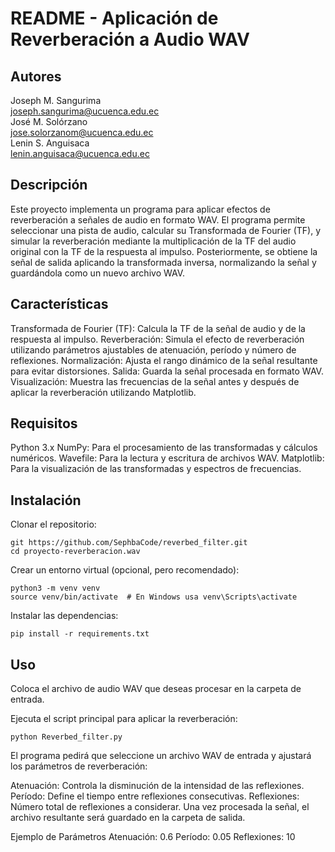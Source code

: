 
 
# README - Aplicación de Reverberación a Audio WAV
## Autores
Joseph M. Sangurima  
joseph.sangurima@ucuenca.edu.ec  
José M. Solórzano  
jose.solorzanom@ucuenca.edu.ec   
Lenin S. Anguisaca  
lenin.anguisaca@ucuenca.edu.ec  

## Descripción
Este proyecto implementa un programa para aplicar efectos de reverberación a señales de audio en formato WAV. El programa permite seleccionar una pista de audio, calcular su Transformada de Fourier (TF), y simular la reverberación mediante la multiplicación de la TF del audio original con la TF de la respuesta al impulso. Posteriormente, se obtiene la señal de salida aplicando la transformada inversa, normalizando la señal y guardándola como un nuevo archivo WAV.

## Características
Transformada de Fourier (TF): Calcula la TF de la señal de audio y de la respuesta al impulso.
Reverberación: Simula el efecto de reverberación utilizando parámetros ajustables de atenuación, período y número de reflexiones.
Normalización: Ajusta el rango dinámico de la señal resultante para evitar distorsiones.
Salida: Guarda la señal procesada en formato WAV.
Visualización: Muestra las frecuencias de la señal antes y después de aplicar la reverberación utilizando Matplotlib.
## Requisitos
Python 3.x
NumPy: Para el procesamiento de las transformadas y cálculos numéricos.
Wavefile: Para la lectura y escritura de archivos WAV.
Matplotlib: Para la visualización de las transformadas y espectros de frecuencias.

## Instalación
Clonar el repositorio:
```
git https://github.com/SephbaCode/reverbed_filter.git
cd proyecto-reverberacion.wav
```
Crear un entorno virtual (opcional, pero recomendado):

```
python3 -m venv venv
source venv/bin/activate  # En Windows usa venv\Scripts\activate
```
Instalar las dependencias:

```
pip install -r requirements.txt
```
## Uso
Coloca el archivo de audio WAV que deseas procesar en la carpeta de entrada.   

Ejecuta el script principal para aplicar la reverberación:

```
python Reverbed_filter.py
```
El programa pedirá que seleccione un archivo WAV de entrada y ajustará los parámetros de reverberación:

Atenuación: Controla la disminución de la intensidad de las reflexiones.
Período: Define el tiempo entre reflexiones consecutivas.
Reflexiones: Número total de reflexiones a considerar.
Una vez procesada la señal, el archivo resultante será guardado en la carpeta de salida.

Ejemplo de Parámetros
Atenuación: 0.6
Período: 0.05
Reflexiones: 10

